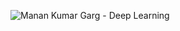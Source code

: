 ![Manan Kumar Garg - Deep Learning](https://user-images.githubusercontent.com/62146744/79679609-dad44780-8224-11ea-8b69-ad5e00739ee3.png)


